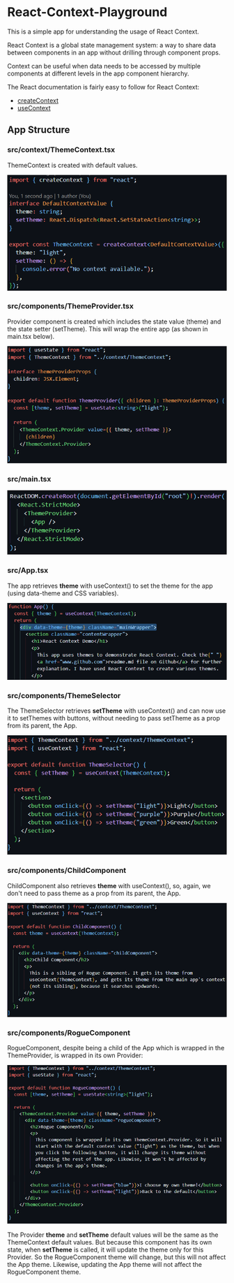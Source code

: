 # React-Context-Playground

This is a simple app for understanding the usage of React Context.

React Context is a global state management system: a way to share data between components in an app without drilling through component props.

Context can be useful when data needs to be accessed by multiple components at different levels in the app component hierarchy.

The React documentation is fairly easy to follow for React Context:

- [createContext](https://react.dev/reference/react/createContext)
- [useContext](https://react.dev/reference/react/useContext#)

## App Structure

### src/context/ThemeContext.tsx

ThemeContext is created with default values.

![Screenshot of code for createContext()](image-5.png)

### src/components/ThemeProvider.tsx

Provider component is created which includes the state value (theme) and the state setter (setTheme). This will wrap the entire app (as shown in main.tsx below).

![Screenshot of ThemeProvider component](image-6.png)

### src/main.tsx

![App wrapped in ThemeProvider](image-4.png)

### src/App.tsx

The app retrieves **theme** with useContext() to set the theme for the app (using data-theme and CSS variables).

![Screenshot of App component.](image-7.png)

### src/components/ThemeSelector

The ThemeSelector retrieves **setTheme** with useContext() and can now use it to setThemes with buttons, without needing to pass setTheme as a prop from its parent, the App.

![Screenshot of ThemeSelector](image-8.png)

### src/components/ChildComponent

ChildComponent also retrieves **theme** with useContext(), so, again, we don't need to pass theme as a prop from its parent, the App.

![Screenshot of ChildComponent](image-9.png)

### src/components/RogueComponent

RogueComponent, despite being a child of the App which is wrapped in the ThemeProvider, is wrapped in its own Provider:

![Screenshot of RogueComponent](image-10.png)

The Provider **theme** and **setTheme** default values will be the same as the ThemeContext default values. But because this component has its own state, when **setTheme** is called, it will update the theme only for this Provider. So the RogueComponent theme will change, but this will not affect the App theme. Likewise, updating the App theme will not affect the RogueComponent theme.
